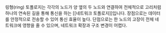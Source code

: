 링형(ring) 토폴로지는 각각의 노드가 양 옆의 두 노드와 연결하여 전체적으로 고리처럼 하나의 연속된 길을 통해 통신을 하는 [[네트워크 토폴로지]]입니다. 장점으로는 데이터를 안정적으로 전송할 수 있어 통신 효율이 높다. 단점으로는 한 노드의 고장이 전체 네트워크에 영향을 줄 수 있으며, 네트워크 확장과 구조 변경이 어렵다.